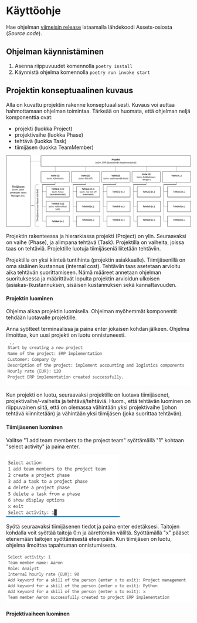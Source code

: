 # **Käyttöohje**

Hae ohjelman [viimeisin release](https://github.com/ttoivonen/ot-harjoitustyo/releases) lataamalla lähdekoodi Assets-osiosta (_Source code_).

## **Ohjelman käynnistäminen**

1. Asenna riippuvuudet komennolla ```poetry install```
2. Käynnistä ohjelma komennolla ```poetry run invoke start```

## **Projektin konseptuaalinen kuvaus**

Alla on kuvattu projektin rakenne konseptuaalisesti. Kuvaus voi auttaa hahmottamaan ohjelman toimintaa. Tärkeää on huomata, että ohjelman neljä komponenttia ovat:
- projekti (luokka Project)
- projektivaihe (luokka Phase)
- tehtävä (luokka Task)
- tiimijäsen (luokka TeamMember)

![konsepti](/dokumentaatio/kuvat/ko_projektikonsepti.png)

Projektin rakenteessa ja hierarkiassa projekti (Project) on ylin. Seuraavaksi on vaihe (Phase), ja alimpana tehtävä (Task). Projektilla on vaiheita, joissa taas on tehtäviä. Projektille luotuja tiimijäseniä liitetään tehtäviin.

Projektilla on yksi kiinteä tuntihinta (projektin asiakkaalle). Tiimijäsenillä on oma sisäinen kustannus (internal cost). Tehtäviin taas asetetaan arvioitu aika tehtävän suorittamiseen. Nämä määreet annetaan ohjelman suorituksessa ja määrittävät lopulta projektin arvioidun ulkoisen (asiakas-)kustannuksen, sisäisen kustannuksen sekä kannattavuuden.

#### **Projektin luominen**

Ohjelma alkaa projektin luomisella. Ohjelman myöhemmät komponentit tehdään luotavalle projektille.

Anna syötteet terminaalissa ja paina enter jokaisen kohdan jälkeen. Ohjelma ilmoittaa, kun uusi projekti on luotu onnistuneesti.

![Projektin luominen](/dokumentaatio/kuvat/ko_luo_projekti.PNG)

Kun projekti on luotu, seuraavaksi projektille on luotava tiimijäsenet, projektivaihe/-vaiheita ja tehtävä/tehtäviä. Huom., että tehtävän luominen on riippuvainen siitä, että on olemassa vähintään yksi projektivaihe (johon tehtävä kiinnitetään) ja vähintään yksi tiimijäsen (joka suorittaa tehtävän).

#### **Tiimijäsenen luominen**

Valitse "1 add team members to the project team" syöttämällä "1" kohtaan "select activity" ja paina enter.

![Luo tiimijasen1](/dokumentaatio/kuvat/ko_luo_tiimijasen1.PNG)

Syötä seuraavaksi tiimijäsenen tiedot ja paina enter edetäksesi. Taitojen kohdalla voit syöttää taitoja 0:n ja äärettömän väliltä. Syöttämällä "x" pääset etenemään taitojen syöttämisestä eteenpäin. Kun tiimijäsen on luotu, ohjelma ilmoittaa tapahtuman onnistumisesta.

![Luo tiimijasen2](/dokumentaatio/kuvat/ko_luo_tiimijasen2.PNG)

#### **Projektivaiheen luominen**


